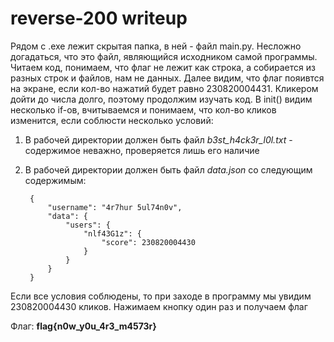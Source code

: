 # reverse-200 writeup

Рядом с .exe лежит скрытая папка, в ней - файл main.py. Несложно догадаться, что это файл, являющийся исходником самой программы. Читаем код, понимаем, что флаг не лежит как строка, а собирается из разных строк и файлов, нам не данных. Далее видим, что флаг пояивтся на экране, если кол-во нажатий будет равно 230820004431. Кликером дойти до числа долго, поэтому продолжим изучать код. В init() видим несколько if-ов, вчитываемся и понимаем, что кол-во кликов изменится, если соблюсти несколько условий:
1) В рабочей директории должен быть файл _b3st_h4ck3r_l0l.txt_ - содержимое неважно, проверяется лишь его наличие
2) В рабочей директории должен быть файл _data.json_ со следующим содержимым:

        {
            "username": "4r7hur 5ul74n0v",
            "data": {
                "users": {
                    "nlf43G1z": {
                        "score": 230820004430
                    }
                }
            }
        }

Если все условия соблюдены, то при заходе в программу мы увидим 230820004430 кликов. Нажимаем кнопку один раз и получаем флаг

Флаг: **flag{n0w_y0u_4r3_m4573r}**
